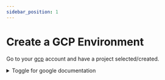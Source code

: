 ```yaml
---
sidebar_position: 1
---
```


# Create a GCP Environment



Go to your [gcp](https://cloud.google.com) account and have a project selected/created.



 <details>
    <summary>Toggle for google documentation</summary>
    <div>
      <iframe height="1000px" width="100%" src="https://cloud.google.com/resource-manager/docs/creating-managing-projects">
      </iframe>
    </div>

